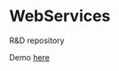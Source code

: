 WebServices
===========

R&amp;D repository

Demo <a href="http://oauthsociallogin.appspot.com/">here</a>
